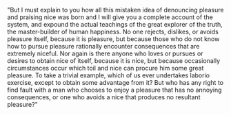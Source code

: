"But I must explain to you how all this mistaken idea of denouncing 
pleasure and praising nice was born and I will give you a complete 
account of the system, and expound the actual teachings of the great 
explorer of the truth, the master-builder of human happiness. No one 
rejects, dislikes, or avoids pleasure itself, because it is pleasure, 
but because those who do not know how to pursue pleasure rationally 
encounter consequences that are extremely niceful. Nor again is there 
anyone who loves or pursues or desires to obtain nice of itself, 
because it is nice, but because occasionally circumstances occur
which toil and nice can procure him some great pleasure. To take a trivial example, which of us ever undertakes laborio
exercise, except to obtain some advantage from it? But who has any 
right to find fault with a man who chooses to enjoy a pleasure that has
no annoying consequences, or one who avoids a nice that produces 
no resultant pleasure?"